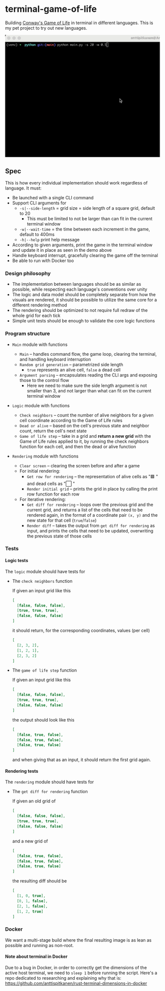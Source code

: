 # terminal-game-of-life

Building [Conway's Game of Life](https://en.wikipedia.org/wiki/Conway%27s_Game_of_Life) in terminal in different languages. This is my pet project to try out new languages.

![Video demo](/demo.gif)

## Spec

This is how every individual implementation should work regardless of language. It must:

- Be launched with a single CLI command
- Support CLI arguments for
  - `-s|--side-length` = grid size = side length of a square grid, default to 20
    - This must be limited to not be larger than can fit in the current terminal window
  - `-w|--wait-time` = the time between each increment in the game, default to 400ms
  - `-h|--help` print help message
- According to given arguments, print the game in the terminal window and update it in place as seen in the demo above
- Handle keyboard interrupt, gracefully clearing the game off the terminal
- Be able to run with Docker too

### Design philosophy

- The implementation between languages should be as similar as possible, while respecting each language's conventions over unity
- The logic and data model should be completely separate from how the visuals are rendered, it should be possible to utilize the same core for a different rendering method
- The rendering should be optimized to not require full redraw of the whole grid for each tick
- Simple unit tests should be enough to validate the core logic functions

### Program structure

- `Main` module with functions

  - `Main` – handles command flow, the game loop, clearing the terminal, and handling keyboard interruption
  - `Random grid generation` – parametrized side length
    - `true` represents an alive cell, `false` a dead cell
  - `Argument parsing` – encapsulates reading the CLI args and exposing those to the control flow
    - Here we need to make sure the side length argument is not smaller than 3, and not larger than what can fit on the current terminal window

- `Logic` module with functions

  - `Check neighbors` – count the number of alive neighbors for a given cell coordinate according to the Game of Life rules
  - `Dead or alive` – based on the cell's previous state and neighbor count, return the cell's next state
  - `Game of life step` – take in a grid and **return a new grid** with the Game of Life rules applied to it, by running the check neighbors function for each cell, and then the dead or alive function

- `Rendering` module with functions

  - `Clear screen` – clearing the screen before and after a game
  - For initial rendering:
    - `Get row for rendering` – the representation of alive cells as "🟪 " and dead cells as "⬜️ "
    - `Render initial grid` – prints the grid in place by calling the print row function for each row
  - For iterative rendering:
    - `Get diff for rendering` – loops over the previous grid and the current grid, and returns a list of the cells that need to be rendered again, in the format of a coordinate pair `(x, y)` and the new state for that cell (`true`/`false`)
    - `Render diff` – takes the output from `get diff for rendering` as input, and prints the cells that need to be updated, overwriting the previous state of those cells

### Tests

#### Logic tests

The `logic` module should have tests for

- The `check neighbors` function

  If given an input grid like this

  ```json
  [
    [false, false, false],
    [true, true, true],
    [false, false, false]
  ]
  ```

  it should return, for the corresponding coordinates, values (per cell)

  ```json
  [
    [2, 3, 2],
    [1, 2, 1],
    [2, 3, 2]
  ]
  ```

- The `game of life step` function

  If given an input grid like this

  ```json
  [
    [false, false, false],
    [true, true, true],
    [false, false, false]
  ]
  ```

  the output should look like this

  ```json
  [
    [false, true, false],
    [false, true, false],
    [false, true, false]
  ]
  ```

  and when giving that as an input, it should return the first grid again.

#### Rendering tests

The `rendering` module should have tests for

- The `get diff for rendering` function

  If given an old grid of

  ```json
  [
    [false, false, false],
    [true, true, true],
    [false, false, false]
  ]
  ```

  and a new grid of

  ```json
  [
    [false, true, false],
    [false, true, false],
    [false, true, false]
  ]
  ```

  the resulting diff should be

  ```json
  [
    [1, 0, true],
    [0, 1, false],
    [2, 1, false],
    [1, 2, true]
  ]
  ```

### Docker

We want a multi-stage build where the final resulting image is as lean as possible and running as non-root.

#### Note about terminal in Docker

Due to a bug in Docker, in order to correctly get the dimensions of the active host terminal, we need to `sleep 1` before running the script. Here's a repo dedicated to researching and explaining why that is: https://github.com/anttispitkanen/rust-terminal-dimensions-in-docker
